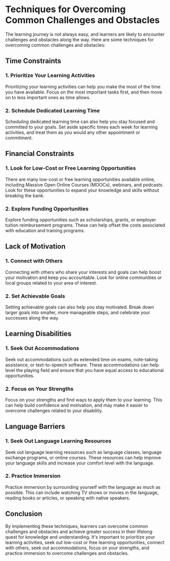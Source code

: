 Techniques for Overcoming Common Challenges and Obstacles
=========================================================================================================

The learning journey is not always easy, and learners are likely to encounter challenges and obstacles along the way. Here are some techniques for overcoming common challenges and obstacles:

Time Constraints
----------------

### 1. Prioritize Your Learning Activities

Prioritizing your learning activities can help you make the most of the time you have available. Focus on the most important tasks first, and then move on to less important ones as time allows.

### 2. Schedule Dedicated Learning Time

Scheduling dedicated learning time can also help you stay focused and committed to your goals. Set aside specific times each week for learning activities, and treat them as you would any other appointment or commitment.

Financial Constraints
---------------------

### 1. Look for Low-Cost or Free Learning Opportunities

There are many low-cost or free learning opportunities available online, including Massive Open Online Courses (MOOCs), webinars, and podcasts. Look for these opportunities to expand your knowledge and skills without breaking the bank.

### 2. Explore Funding Opportunities

Explore funding opportunities such as scholarships, grants, or employer tuition reimbursement programs. These can help offset the costs associated with education and training programs.

Lack of Motivation
------------------

### 1. Connect with Others

Connecting with others who share your interests and goals can help boost your motivation and keep you accountable. Look for online communities or local groups related to your area of interest.

### 2. Set Achievable Goals

Setting achievable goals can also help you stay motivated. Break down larger goals into smaller, more manageable steps, and celebrate your successes along the way.

Learning Disabilities
---------------------

### 1. Seek Out Accommodations

Seek out accommodations such as extended time on exams, note-taking assistance, or text-to-speech software. These accommodations can help level the playing field and ensure that you have equal access to educational opportunities.

### 2. Focus on Your Strengths

Focus on your strengths and find ways to apply them to your learning. This can help build confidence and motivation, and may make it easier to overcome challenges related to your disability.

Language Barriers
-----------------

### 1. Seek Out Language Learning Resources

Seek out language learning resources such as language classes, language exchange programs, or online courses. These resources can help improve your language skills and increase your comfort level with the language.

### 2. Practice Immersion

Practice immersion by surrounding yourself with the language as much as possible. This can include watching TV shows or movies in the language, reading books or articles, or speaking with native speakers.

Conclusion
----------

By implementing these techniques, learners can overcome common challenges and obstacles and achieve greater success in their lifelong quest for knowledge and understanding. It's important to prioritize your learning activities, seek out low-cost or free learning opportunities, connect with others, seek out accommodations, focus on your strengths, and practice immersion to overcome challenges and obstacles.
